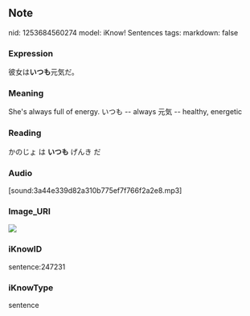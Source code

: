 ## Note
nid: 1253684560274
model: iKnow! Sentences
tags: 
markdown: false

### Expression
彼女は<b>いつも</b>元気だ。

### Meaning
She's always full of energy.
いつも -- always
元気 -- healthy, energetic

### Reading
かのじょ は <b>いつも</b> げんき だ

### Audio
[sound:3a44e339d82a310b775ef7f766f2a2e8.mp3]

### Image_URI
<img src="3e31b0c49d394dc86d34fa5bd96643c7.jpg">

### iKnowID
sentence:247231

### iKnowType
sentence
